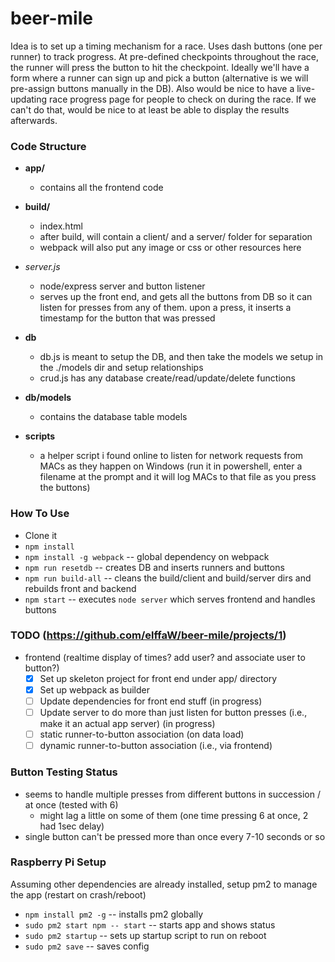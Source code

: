 # beer-mile

Idea is to set up a timing mechanism for a race. Uses dash buttons (one per runner) to track progress. At pre-defined checkpoints throughout the race, the runner will press the button to hit the checkpoint. Ideally we'll have a form where a runner can sign up and pick a button (alternative is we will pre-assign buttons manually in the DB). Also would be nice to have a live-updating race progress page for people to check on during the race. If we can't do that, would be nice to at least be able to display the results afterwards.


### Code Structure

- **app/**
  - contains all the frontend code

- **build/**
  - index.html 
  - after build, will contain a client/ and a server/ folder for separation
  - webpack will also put any image or css or other resources here

- *server.js*
  - node/express server and button listener
  - serves up the front end, and gets all the buttons from DB so it can listen for presses from any of them. upon a press, it inserts a timestamp for the button that was pressed

- **db**
  - db.js is meant to setup the DB, and then take the models we setup in the ./models dir and setup relationships
  - crud.js has any database create/read/update/delete functions

- **db/models**
  - contains the database table models

- **scripts**
  - a helper script i found online to listen for network requests from MACs as they happen on Windows (run it in powershell, enter a filename at the prompt and it will log MACs to that file as you press the buttons)

### How To Use
- Clone it
- `npm install`
- `npm install -g webpack` -- global dependency on webpack
- `npm run resetdb` -- creates DB and inserts runners and buttons
- `npm run build-all` -- cleans the build/client and build/server dirs and rebuilds front and backend
- `npm start` -- executes `node server` which serves frontend and handles buttons

### TODO (https://github.com/elffaW/beer-mile/projects/1)
- frontend (realtime display of times? add user? and associate user to button?)
  - [x] Set up skeleton project for front end under app/ directory
  - [x] Set up webpack as builder
  - [ ] Update dependencies for front end stuff (in progress)
  - [ ] Update server to do more than just listen for button presses (i.e., make it an actual app server) (in progress)
  - [ ] static runner-to-button association (on data load)
  - [ ] dynamic runner-to-button association (i.e., via frontend)

### Button Testing Status
- seems to handle multiple presses from different buttons in succession / at once (tested with 6)
  - might lag a little on some of them (one time pressing 6 at once, 2 had 1sec delay)
- single button can't be pressed more than once every 7-10 seconds or so

### Raspberry Pi Setup
Assuming other dependencies are already installed, setup pm2 to manage the app (restart on crash/reboot)
- `npm install pm2 -g` -- installs pm2 globally
- `sudo pm2 start npm -- start` -- starts app and shows status
- `sudo pm2 startup` -- sets up startup script to run on reboot
- `sudo pm2 save` -- saves config
